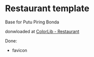# Restaurant template
Base for Putu Piring Bonda

donwloaded at [ColorLib - Restaurant](https://colorlib.com/wp/template/restaurant/)

Done:
- favicon
